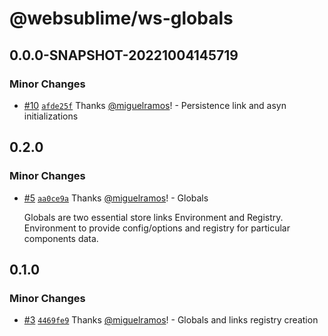 # @websublime/ws-globals

## 0.0.0-SNAPSHOT-20221004145719

### Minor Changes

- [#10](https://github.com/websublime/sublime-sdk/pull/10) [`afde25f`](https://github.com/websublime/sublime-sdk/commit/afde25f38c15e4cefcda74203b52f2c49234abde) Thanks [@miguelramos](https://github.com/miguelramos)! - Persistence link and asyn initializations

## 0.2.0

### Minor Changes

- [#5](https://github.com/websublime/sublime-sdk/pull/5) [`aa0ce9a`](https://github.com/websublime/sublime-sdk/commit/aa0ce9a3a533a3a23e76ad156ce615ffae9b249f) Thanks [@miguelramos](https://github.com/miguelramos)! - Globals

  Globals are two essential store links Environment and Registry. Environment to provide config/options and registry for particular components data.

## 0.1.0

### Minor Changes

- [#3](https://github.com/websublime/sublime-sdk/pull/3) [`4469fe9`](https://github.com/websublime/sublime-sdk/commit/4469fe94ae97a40105fb3e913e630a731876056f) Thanks [@miguelramos](https://github.com/miguelramos)! - Globals and links registry creation
